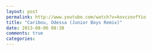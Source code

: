 ```yaml
---
layout: post
permalink: http://www.youtube.com/watch?v=kovczovfYio
title: "Caribou, Odessa (Junior Boys Remix)"
date: 2013-08-06 08:38
comments: true
categories: 
---
```

